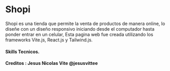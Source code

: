 # Shopi

Shopi es una tienda que permite la venta de productos de manera online, lo diseñe con un diseño responsivo iniciando desde el computador hasta ponder entrar en un celular, Esta pagina web fue creada utilizando los frameworks Vite.js, React.js y Tailwind.js.
#### Skills Tecnicos.


#### Creditos : Jesus Nicolas Vite @jesusvittee
